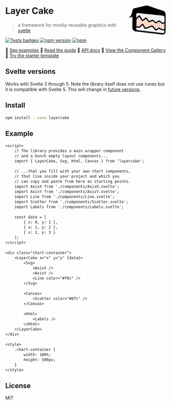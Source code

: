 # Layer Cake [<img src="https://raw.githubusercontent.com/mhkeller/layercake.graphics/main/static/layercake-logo-500x400.png" width="115" align="right" alt="layercake-logo">](https://mhkeller.github.io/layercake)

> a framework for mostly-reusable graphics with [svelte](https://github.com/sveltejs/svelte)

[![Tests badges](https://github.com/mhkeller/layercake/actions/workflows/node.js.yml/badge.svg)](https://github.com/mhkeller/layercake/actions/workflows/node.js.yml) [![npm version](https://img.shields.io/npm/v/layercake.svg)](https://npmjs.org/package/layercake) [![npm](https://img.shields.io/npm/dm/layercake.svg)](https://www.npmjs.com/package/layercake)

🍰 [See examples](https://layercake.graphics)
🍰 [Read the guide](https://layercake.graphics/guide)
🍰 [API docs](https://layercake.graphics/guide#layercake-props)
🍰 [View the Component Gallery](https://layercake.graphics/components)
🍰 [Try the starter template](https://github.com/mhkeller/layercake-template)

## Svelte versions

Works with Svelte 3 through 5. Note the library itself does not use runes but it is compatible with Svelte 5. This will change in [future versions](https://github.com/mhkeller/layercake/issues/156).

## Install

```sh
npm install --save layercake
```

## Example

```svelte
<script>
	// The library provides a main wrapper component
	// and a bunch empty layout components...
	import { LayerCake, Svg, Html, Canvas } from 'layercake';

	// ...that you fill with your own chart components,
	// that live inside your project and which you
	// can copy and paste from here as starting points.
	import AxisX from './components/AxisX.svelte';
	import AxisY from './components/AxisY.svelte';
	import Line from './components/Line.svelte';
	import Scatter from './components/Scatter.svelte';
	import Labels from './components/Labels.svelte';

	const data = [
		{ x: 0, y: 1 },
		{ x: 1, y: 2 },
		{ x: 2, y: 3 }
	];
</script>

<div class="chart-container">
	<LayerCake x="x" y="y" {data}>
		<Svg>
			<AxisX />
			<AxisY />
			<Line color="#f0c" />
		</Svg>

		<Canvas>
			<Scatter color="#0fc" />
		</Canvas>

		<Html>
			<Labels />
		</Html>
	</LayerCake>
</div>

<style>
	.chart-container {
		width: 100%;
		height: 500px;
	}
</style>
```

## License

MIT
